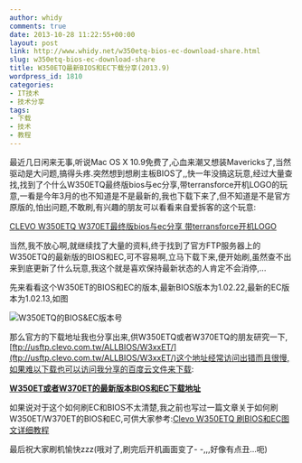 ```yaml
---
author: whidy
comments: true
date: 2013-10-28 11:22:55+00:00
layout: post
link: http://www.whidy.net/w350etq-bios-ec-download-share.html
slug: w350etq-bios-ec-download-share
title: W350ETQ最新BIOS和EC下载分享(2013.9)
wordpress_id: 1810
categories:
- IT技术
- 技术分享
tags:
- 下载
- 技术
- 教程
---
```


最近几日闲来无事,听说Mac OS X 10.9免费了,心血来潮又想装Mavericks了,当然驱动是大问题,搞得头疼.突然想到想刷主板BIOS了,,快一年没搞这玩意,经过大量查找,找到了个什么W350ETQ最终版bios与ec分享,带terransforce开机LOGO的玩意,一看是今年3月的也不知道是不是最新的,我也下载下来了,但不知道是不是官方原版的,怕出问题,不敢刷,有兴趣的朋友可以看看来自爱拆客的这个玩意:

[CLEVO W350ETQ W370ET最终版bios与ec分享 带terransforce开机LOGO](http://bbs.5ichecker.com/read-htm-tid-63131.html)

当然,我不放心啊,就继续找了大量的资料,终于找到了官方FTP服务器上的W350ETQ的最新版的BIOS和EC,可不容易啊,立马下载下来,便开始刷,虽然查不出来到底更新了什么玩意,我这个就是喜欢保持最新状态的人肯定不会消停,...

先来看看这个W350ET的BIOS和EC的版本,最新BIOS版本为1.02.22,最新的EC版本为1.02.13,如图

![W350ETQ的BIOS&EC版本号](http://www.whidy.net/wp-content/uploads/2013/10/BIOSEC_Version-400x300.jpg)

[<!-- more -->](ftp://usftp.clevo.com.tw/ALLBIOS/W3xxET/)

那么官方的下载地址我也分享出来,供W350ETQ或者W370ETQ的朋友研究一下,[ftp://usftp.clevo.com.tw/ALLBIOS/W3xxET/](ftp://usftp.clevo.com.tw/ALLBIOS/W3xxET/)这个地址经常访问出错而且很慢,如果难以下载也可以访问我分享的百度云文件来下载:

**[W350ET或者W370ET的最新版本BIOS和EC下载地址](http://pan.baidu.com/share/link?shareid=2248345293&uk=3993253783)**

如果说对于这个如何刷EC和BIOS不太清楚,我之前也写过一篇文章关于如何刷W350ET/W370ET的BIOS和EC,可供大家参考:[Clevo W350ETQ 刷BIOS和EC图文详细教程](http://www.whidy.net/clevo-w350etq-bios-ec-flash.html)

最后祝大家刷机愉快zzz(哦对了,刷完后开机画面变了- -,,,好像有点丑...呃)
